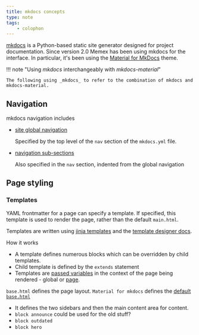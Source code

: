 ```yaml
---
title: mkdocs concepts
type: note
tags: 
    - colophon
---
```


[mkdocs](https://www.mkdocs.org) is a Python-based static site generator designed for project documentation. Since version 2.0 Memex has been using mkdocs for the interface. In particular, it's been using the [Material for MkDocs](https://squidfunk.github.io/mkdocs-material/) theme. 

!!! note "Using _mkdocs_ interchangeably with _mkdocs-material_"
    
    The following using _mkdocs_ to refer to the combination of mkdocs and mkdocs-material. 

## Navigation

mkdocs navigation includes

- [site global navigation](https://www.mkdocs.org/user-guide/configuration/#documentation-layout)

    Specified by the top level of the `nav` section of the `mkdocs.yml` file. 

- [navigation sub-sections](https://www.mkdocs.org/user-guide/writing-your-docs/#configure-pages-and-navigation)

    Also specified in the `nav` section, indented from the global navigation

## Page styling

### Templates

YAML frontmatter for a page can specify a template. If specified, this template is used to render the page, rather than the default `main.html`.

Templates are written using [jinja templates](https://jinja.palletsprojects.com/en/stable/) and the [template designer docs](https://jinja.palletsprojects.com/en/stable/templates/).

How it works

- A template defines numerous blocks which can be overridden by child templates.
- Child template is defined by the `extends` statement
- Templates are [passed variables](https://mkdocs.readthedocs.io/en/859/user-guide/custom-themes/#template-variables) in the context of the page being rendered - global or [page](https://mkdocs.readthedocs.io/en/859/user-guide/custom-themes/#template-variables).

`base.html` defines the page layout. `Material for mkdocs` defines the [default `base.html`](https://github.com/squidfunk/mkdocs-material/blob/master/material/templates/base.html)

- It defines the two sidebars and then the main content area for content.
- `block announce` could be used for the old stuff? 
- `block outdated`
- `block hero`





